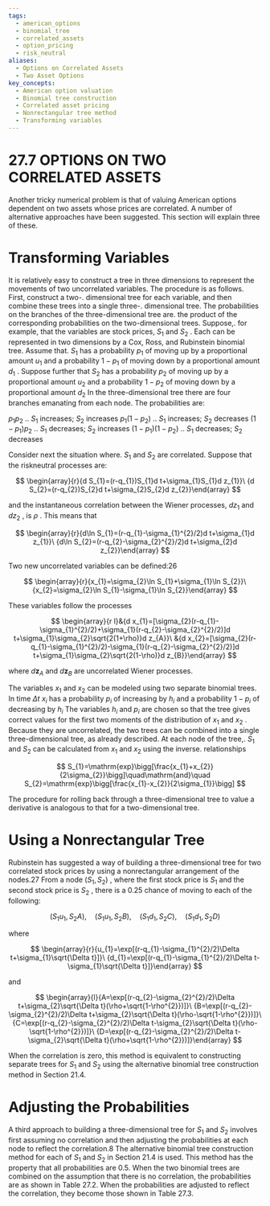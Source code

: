 ```yaml
---
tags:
  - american_options
  - binomial_tree
  - correlated_assets
  - option_pricing
  - risk_neutral
aliases:
  - Options on Correlated Assets
  - Two Asset Options
key_concepts:
  - American option valuation
  - Binomial tree construction
  - Correlated asset pricing
  - Nonrectangular tree method
  - Transforming variables
---
```


# 27.7 OPTIONS ON TWO CORRELATED ASSETS  

Another tricky numerical problem is that of valuing American options dependent on two assets whose prices are correlated. A number of alternative approaches have been suggested. This section will explain three of these.  

# Transforming Variables  

It is relatively easy to construct a tree in three dimensions to represent the movements of two uncorrelated variables. The procedure is as follows. First, construct a two-. dimensional tree for each variable, and then combine these trees into a single three-. dimensional tree. The probabilities on the branches of the three-dimensional tree are. the product of the corresponding probabilities on the two-dimensional trees. Suppose,. for example, that the variables are stock prices, $S_{1}$ and $S_{2}$ . Each can be represented in two dimensions by a Cox, Ross, and Rubinstein binomial tree. Assume that. $S_{1}$ has a probability $p_{1}$ of moving up by a proportional amount $u_{1}$ and a probability $1-p_{1}$ of moving down by a proportional amount $d_{1}$ . Suppose further that $S_{2}$ has a probability $p_{2}$ of moving up by a proportional amount $u_{2}$ and a probability $1-p_{2}$ of moving down by a proportional amount $d_{2}$ In the three-dimensional tree there are four branches emanating from each node. The probabilities are:  

$p_{1}p_{2}$ .. $S_{1}$ increases; $S_{2}$ increases $p_{1}(1-p_{2})$ .. $S_{1}$ increases; $S_{2}$ decreases $(1-p_{1})p_{2}$ .. $S_{1}$ decreases; $S_{2}$ increases $(1-p_{1})(1-p_{2})$ .. $S_{1}$ decreases; $S_{2}$ decreases  

Consider next the situation where. $S_{1}$ and $S_{2}$ are correlated. Suppose that the riskneutral processes are:  

$$
\begin{array}{r}{d S_{1}=(r-q_{1})S_{1}d t+\sigma_{1}S_{1}d z_{1}}\ {d S_{2}=(r-q_{2})S_{2}d t+\sigma_{2}S_{2}d z_{2}}\end{array}
$$  

and the instantaneous correlation between the Wiener processes, $d z_{1}$ and $d z_{2}$ , is $\rho$ . This means that  

$$
\begin{array}{r}{d\ln S_{1}=(r-q_{1}-\sigma_{1}^{2}/2)d t+\sigma_{1}d z_{1}}\ {d\ln S_{2}=(r-q_{2}-\sigma_{2}^{2}/2)d t+\sigma_{2}d z_{2}}\end{array}
$$  

Two new uncorrelated variables can be defined:26  

$$
\begin{array}{r}{x_{1}=\sigma_{2}\ln S_{1}+\sigma_{1}\ln S_{2}}\ {x_{2}=\sigma_{2}\ln S_{1}-\sigma_{1}\ln S_{2}}\end{array}
$$  

These variables follow the processes  

$$
\begin{array}{r l}&{d x_{1}=[\sigma_{2}(r-q_{1}-\sigma_{1}^{2}/2)+\sigma_{1}(r-q_{2}-\sigma_{2}^{2}/2)]d t+\sigma_{1}\sigma_{2}\sqrt{2(1+\rho)}d z_{A}}\ &{d x_{2}=[\sigma_{2}(r-q_{1}-\sigma_{1}^{2}/2)-\sigma_{1}(r-q_{2}-\sigma_{2}^{2}/2)]d t+\sigma_{1}\sigma_{2}\sqrt{2(1-\rho)}d z_{B}}\end{array}
$$  

where $d\boldsymbol{z}_{A}$ and $d\boldsymbol{z}_{B}$ are uncorrelated Wiener processes.  

The variables $x_{1}$ and $x_{2}$ can be modeled using two separate binomial trees. In time $\Delta t$ $x_{i}$ has a probability $p_{i}$ of increasing by $h_{i}$ and a probability $1-p_{i}$ of decreasing by $h_{i}$ The variables $h_{i}$ and $p_{i}$ are chosen so that the tree gives correct values for the first two moments of the distribution of $x_{1}$ and $x_{2}$ . Because they are uncorrelated, the two trees can be combined into a single three-dimensional tree, as already described. At each node of the tree,. $S_{1}$ and $S_{2}$ can be calculated from $x_{1}$ and $x_{2}$ using the inverse. relationships  

$$
S_{1}=\mathrm{exp}\bigg[\frac{x_{1}+x_{2}}{2\sigma_{2}}\bigg]\quad\mathrm{and}\quad S_{2}=\mathrm{exp}\bigg[\frac{x_{1}-x_{2}}{2\sigma_{1}}\bigg]
$$  

The procedure for rolling back through a three-dimensional tree to value a derivative is analogous to that for a two-dimensional tree.  

# Using a Nonrectangular Tree  

Rubinstein has suggested a way of building a three-dimensional tree for two correlated stock prices by using a nonrectangular arrangement of the nodes.27 From a node $(S_{1},S_{2})$ , where the first stock price is $S_{1}$ and the second stock price is $S_{2}$ , there is a 0.25 chance of moving to each of the following:  

$$
(S_{1}u_{1},S_{2}A),\quad(S_{1}u_{1},S_{2}B),\quad(S_{1}d_{1},S_{2}C),\quad(S_{1}d_{1},S_{2}D)
$$  

where  

$$
\begin{array}{r}{u_{1}=\exp[(r-q_{1}-\sigma_{1}^{2}/2)\Delta t+\sigma_{1}\sqrt{\Delta t}]}\ {d_{1}=\exp[(r-q_{1}-\sigma_{1}^{2}/2)\Delta t-\sigma_{1}\sqrt{\Delta t}]}\end{array}
$$  

and  

$$
\begin{array}{l}{A=\exp[(r-q_{2}-\sigma_{2}^{2}/2)\Delta t+\sigma_{2}\sqrt{\Delta t}(\rho+\sqrt{1-\rho^{2}})]}\ {B=\exp[(r-q_{2}-\sigma_{2}^{2}/2)\Delta t+\sigma_{2}\sqrt{\Delta t}(\rho-\sqrt{1-\rho^{2}})]}\ {C=\exp[(r-q_{2}-\sigma_{2}^{2}/2)\Delta t-\sigma_{2}\sqrt{\Delta t}(\rho-\sqrt{1-\rho^{2}})]}\ {D=\exp[(r-q_{2}-\sigma_{2}^{2}/2)\Delta t-\sigma_{2}\sqrt{\Delta t}(\rho+\sqrt{1-\rho^{2}})]}\end{array}
$$  

When the correlation is zero, this method is equivalent to constructing separate trees for $S_{1}$ and $S_{2}$ using the alternative binomial tree construction method in Section 21.4.  

# Adjusting the Probabilities  

A third approach to building a three-dimensional tree for $S_{1}$ and $S_{2}$ involves first assuming no correlation and then adjusting the probabilities at each node to reflect the correlation.8 The alternative binomial tree construction method for each of $S_{1}$ and $S_{2}$ in Section 21.4 is used. This method has the property that all probabilities are 0.5. When the two binomial trees are combined on the assumption that there is no correlation, the probabilities are as shown in Table 27.2. When the probabilities are adjusted to reflect the correlation, they become those shown in Table 27.3.  
